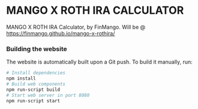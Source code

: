 # MANGO X ROTH IRA CALCULATOR
MANGO X ROTH IRA Calculator, by FinMango. Will be @ https://finmango.github.io/mango-x-rothira/

### Building the website
The website is automatically built upon a Git push. To build it manually, run:
```sh
# Install dependencies
npm install
# Build web components
npm run-script build
# Start web server in port 8080
npm run-script start
```
